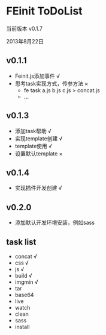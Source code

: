 FEinit ToDoList
=======
当前版本 v0.1.7

2013年8月22日

## v0.1.1
 * Feinit.js添加事件 √
 * 思考task实现方式，传参方法 ×
    * fe task a.js b.js c.js > concat.js
    * ...

## v0.1.3
 * 添加task帮助 √
 * 实现template创建 √
 * template使用 √
 * 设置默认template ×

## v0.1.4
 * 实现插件开发创建 √

## v0.2.0
 * 添加默认开发环境安装，例如sass

## task list
 * concat   √
 * css      √
 * js       √
 * build    √   
 * imgmin   √
 * tar
 * base64
 * live
 * watch
 * clean
 * sass
 * install